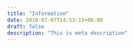 ```yaml
---
title: "Information"
date: 2018-07-07T14:53:13+06:00
draft: false
description: "This is meta description"
---
```

